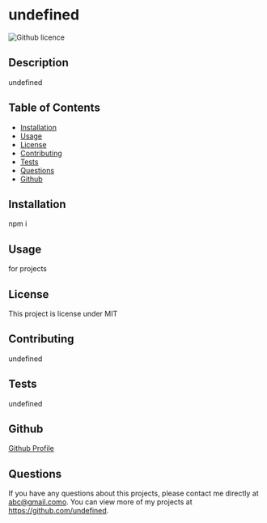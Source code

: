 # undefined
  ![Github licence](http://img.shields.io/badge/license-MIT-blue.svg)
  
  ## Description 
  undefined
  ## Table of Contents
  * [Installation](#installation)
  * [Usage](#usage)
  * [License](#license)
  * [Contributing](#contributing)
  * [Tests](#tests)
  * [Questions](#questions)
  * [Github](#github)
  
  ## Installation 
  npm i

  ## Usage 
  for projects

  ## License 
  This project is license under MIT

  ## Contributing 
  undefined

  ## Tests
  undefined
  
  ## Github
  [Github Profile](https://github.com/hyusuf)
  ## Questions
  If you have any questions about this projects, please contact me directly at abc@gmail.como. You can view more of my projects at https://github.com/undefined.
